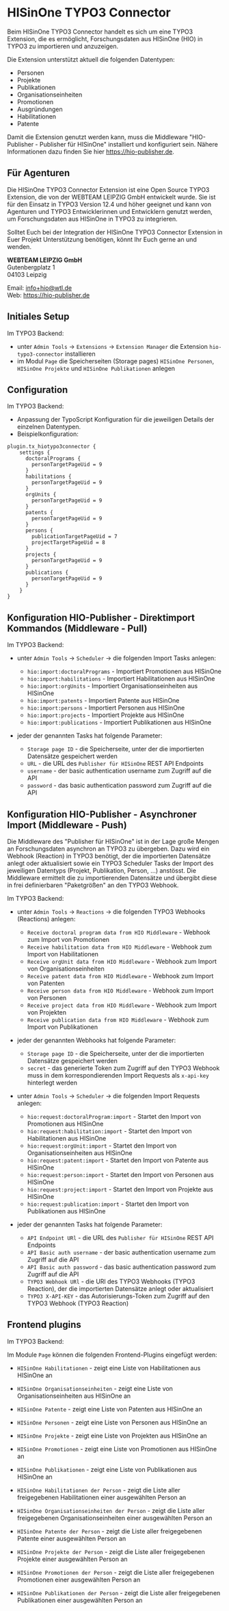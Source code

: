 # HISinOne TYPO3 Connector
Beim HISinOne TYPO3 Connector handelt es sich um eine TYPO3 Extension, die es ermöglicht, Forschungsdaten aus 
HISinOne (HIO) in TYPO3 zu importieren und anzuzeigen. 

Die Extension unterstützt aktuell die folgenden Datentypen:
* Personen 
* Projekte
* Publikationen
* Organisationseinheiten
* Promotionen
* Ausgründungen
* Habilitationen
* Patente

Damit die Extension genutzt werden kann, muss die Middleware "HIO-Publisher - Publisher für HISinOne" installiert und konfiguriert sein.
Nähere Informationen dazu finden Sie hier https://hio-publisher.de.

## Für Agenturen
Die HISinOne TYPO3 Connector Extension ist eine Open Source TYPO3 Extension, die von der WEBTEAM LEIPZIG GmbH entwickelt wurde. 
Sie ist für den Einsatz in TYPO3 Version 12.4 und höher geeignet und kann von Agenturen und TYPO3 Entwicklerinnen und Entwicklern genutzt werden,
um Forschungsdaten aus HISinOne in TYPO3 zu integrieren.

Solltet Euch bei der Integration der HISinOne TYPO3 Connector Extension in Euer Projekt Unterstützung benötigen, 
könnt Ihr Euch gerne an und wenden.

**WEBTEAM LEIPZIG GmbH**\
Gutenbergplatz 1\
04103 Leipzig

Email: info+hio@wtl.de\
Web: https://hio-publisher.de

## Initiales Setup

Im TYPO3 Backend:
* unter `Admin Tools` -> `Extensions` -> `Extension Manager` die Extension `hio-typo3-connector` installieren
* im Modul `Page` die Speicherseiten (Storage pages) `HISinOne Personen`, `HISinOne Projekte` und `HISinOne Publikationen` anlegen

## Configuration

Im TYPO3 Backend:
* Anpassung der TypoScript Konfiguration für die jeweiligen Details der einzelnen Datentypen.
* Beispielkonfiguration:

```
plugin.tx_hiotypo3connector {
    settings {
      doctoralPrograms {
        personTargetPageUid = 9
      }
      habilitations {
        personTargetPageUid = 9
      }
      orgUnits {
        personTargetPageUid = 9
      }
      patents {
        personTargetPageUid = 9
      }
      persons {
        publicationTargetPageUid = 7
        projectTargetPageUid = 8
      }
      projects {
        personTargetPageUid = 9
      }
      publications {
        personTargetPageUid = 9
      }
    }
}
```

## Konfiguration HIO-Publisher - Direktimport Kommandos (Middleware - Pull)

Im TYPO3 Backend:
* unter `Admin Tools` -> `Scheduler` -> die folgenden Import Tasks anlegen:
  * `hio:import:doctoralPrograms` - Importiert Promotionen aus HISinOne
  * `hio:import:habilitations` - Importiert Habilitationen aus HISinOne
  * `hio:import:orgUnits` - Importiert Organisationseinheiten aus HISinOne
  * `hio:import:patents` - Importiert Patente aus HISinOne
  * `hio:import:persons` - Importiert Personen aus HISinOne
  * `hio:import:projects` - Importiert Projekte aus HISinOne
  * `hio:import:publications` - Importiert Publikationen aus HISinOne
  

* jeder der genannten Tasks hat folgende Parameter:
  * `Storage page ID` - die Speicherseite, unter der die importierten Datensätze gespeichert werden
  * `URL` - die URL des `Publisher für HISinOne` REST API Endpoints
  * `username` - der basic authentication username zum Zugriff auf die API
  * `password` - das basic authentication password zum Zugriff auf die API

## Konfiguration HIO-Publisher - Asynchroner Import (Middleware - Push)

Die Middleware des "Publisher für HISinOne" ist in der Lage große Mengen an Forschungsdaten asynchron an TYPO3 zu übergeben. 
Dazu wird ein Webhook (Reaction) in TYPO3 benötigt, der die importierten Datensätze anlegt oder aktualisiert sowie ein 
TYPO3 Scheduler Tasks der Import des jeweiligen Datentyps (Projekt, Publikation, Person, ...) anstösst.
Die Middleware ermittelt die zu importierenden Datensätze und übergibt diese in frei definierbaren "Paketgrößen" an den TYPO3 Webhook.

Im TYPO3 Backend:

* unter `Admin Tools` -> `Reactions` -> die folgenden TYPO3 Webhooks (Reactions) anlegen:
  * `Receive doctoral program data from HIO Middleware` - Webhook zum Import von Promotionen
  * `Receive habilitation data from HIO Middleware` - Webhook zum Import von Habilitationen
  * `Receive orgUnit data from HIO Middleware` - Webhook zum Import von Organisationseinheiten
  * `Receive patent data from HIO Middleware` - Webhook zum Import von Patenten
  * `Receive person data from HIO Middleware` - Webhook zum Import von Personen
  * `Receive project data from HIO Middleware` - Webhook zum Import von Projekten
  * `Receive publication data from HIO Middleware` - Webhook zum Import von Publikationen

* jeder der genannten Webhooks hat folgende Parameter:
  * `Storage page ID` - die Speicherseite, unter der die importierten Datensätze gespeichert werden
  * `secret` - das generierte Token zum Zugriff auf den TYPO3 Webhook muss in dem korrespondierenden Import Requests als `x-api-key` hinterlegt werden


* unter `Admin Tools` -> `Scheduler` -> die folgenden Import Requests anlegen:
  * `hio:request:doctoralProgram:import` - Startet den Import von Promotionen aus HISinOne
  * `hio:request:habilitation:import` - Startet den Import von Habilitationen aus HISinOne
  * `hio:request:orgUnit:import` - Startet den Import von Organisationseinheiten aus HISinOne
  * `hio:request:patent:import` - Startet den Import von Patente aus HISinOne
  * `hio:request:person:import` - Startet den Import von Personen aus HISinOne
  * `hio:request:project:import` - Startet den Import von Projekte aus HISinOne
  * `hio:request:publication:import` - Startet den Import von Publikationen aus HISinOne

* jeder der genannten Tasks hat folgende Parameter:
  * `API Endpoint URl` - die URL des `Publisher für HISinOne` REST API Endpoints
  * `API Basic auth username` - der basic authentication username zum Zugriff auf die API
  * `API Basic auth password` - das basic authentication password zum Zugriff auf die API
  * `TYPO3 Webhook URl` - die URl des TYPO3 Webhooks (TYPO3 Reaction), der die importierten Datensätze anlegt oder aktualisiert
  * `TYPO3 X-API-KEY` - das Autorisierungs-Token zum Zugriff auf den TYPO3 Webhook (TYPO3 Reaction)


## Frontend plugins

Im TYPO3 Backend:

Im Module `Page` können die folgenden Frontend-Plugins eingefügt werden:

  * `HISinOne Habilitationen` - zeigt eine Liste von Habilitationen aus HISinOne an
  * `HISinOne Organisationseinheiten` - zeigt eine Liste von Organisationseinheiten aus HISinOne an
  * `HISinOne Patente` - zeigt eine Liste von Patenten aus HISinOne an
  * `HISinOne Personen` - zeigt eine Liste von Personen aus HISinOne an
  * `HISinOne Projekte` - zeigt eine Liste von Projekten aus HISinOne an
  * `HISinOne Promotionen` - zeigt eine Liste von Promotionen aus HISinOne an
  * `HISinOne Publikationen` - zeigt eine Liste von Publikationen aus HISinOne an


  * `HISinOne Habilitationen der Person` - zeigt die Liste aller freigegebenen Habilitationen einer ausgewählten Person an
  * `HISinOne Organisationseinheiten der Person` - zeigt die Liste aller freigegebenen Organisationseinheiten einer ausgewählten Person an
  * `HISinOne Patente der Person` - zeigt die Liste aller freigegebenen Patente einer ausgewählten Person an
  * `HISinOne Projekte der Person` - zeigt die Liste aller freigegebenen Projekte einer ausgewählten Person an
  * `HISinOne Promotionen der Person` - zeigt die Liste aller freigegebenen Promotionen einer ausgewählten Person an
  * `HISinOne Publikationen der Person` - zeigt die Liste aller freigegebenen Publikationen einer ausgewählten Person an
